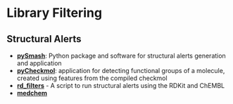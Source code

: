 # Library Filtering

## Structural Alerts

- **[pySmash](https://github.com/kotori-y/pySmash)**: Python package and software for structural alerts generation and application
- **[pyCheckmol](https://github.com/jeffrichardchemistry/pyCheckmol)**: application for detecting functional groups of a molecule, created using features from the compiled checkmol
- **[rd_filters](https://github.com/PatWalters/rd_filters)** - A script to run structural alerts using the RDKit and ChEMBL
- **[medchem](https://medchem-docs.datamol.io/stable/)**
